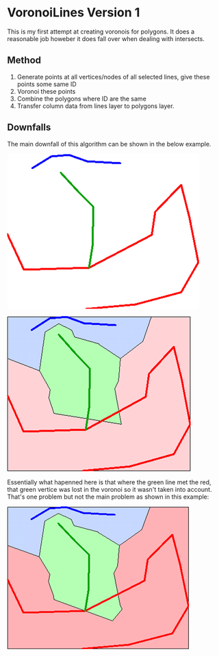 # VoronoiLines Version 1

This is my first attempt at creating voronois for polygons. It does a reasonable job howeber it does fall over when dealing with intersects.

## Method

1. Generate points at all vertices/nodes of all selected lines, give these points some same ID 
2. Voronoi these points
3. Combine the polygons where ID are the same
4. Transfer column data from lines layer to polygons layer.

## Downfalls

The main downfall of this algorithm can be shown in the below example.

![V1Test](V1Test.png)

![V1Resu](V1Result.png)

Essentially what hapenned here is that where the green line met the red, that green vertice was lost in the voronoi so it wasn't taken into account. That's one problem but not the main problem as shown in this example:

![V1Resu2](V1Result_2.png)
